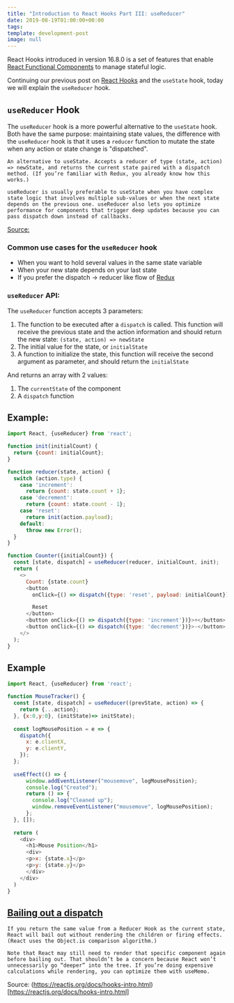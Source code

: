 ```yaml
---
title: "Introduction to React Hooks Part III: useReducer"
date: 2019-08-19T01:00:00+00:00
tags:
template: development-post
image: null
---
```


React Hooks introduced in version 16.8.0 is a set of features that enable [React Functional Components](https://cobuildlab.com/development-blog/react-patterns-functional-components-vs-class-components/) to manage stateful logic.

Continuing our previous post on [React Hooks](https://cobuildlab.com/development-blog/introduction-to-react-hooks-useState/) and the `useState` hook, today we will explain the `useReducer` hook.


## `useReducer` Hook

The `useReducer` hook is a more powerful alternative to the `useState` hook. Both have the same purpose: maintaining state values, the difference with the `useReducer` hook is that it uses a `reducer` function to mutate the state when any action or state change is "dispatched".


```text
An alternative to useState. Accepts a reducer of type (state, action) => newState, and returns the current state paired with a dispatch method. (If you’re familiar with Redux, you already know how this works.)

useReducer is usually preferable to useState when you have complex state logic that involves multiple sub-values or when the next state depends on the previous one. useReducer also lets you optimize performance for components that trigger deep updates because you can pass dispatch down instead of callbacks.
```

[Source:](https://reactjs.org/docs/hooks-reference.html#usereducer)


### Common use cases for the `useReducer` hook

- When you want to hold several values in the same state variable
- When your new state depends on your last state
- If you prefer the dispatch -> reducer like flow of [Redux](https://react-redux.js.org/)


### `useReducer` API:

The `useReducer` function accepts 3 parameters:

1) The function to be executed after a `dispatch` is called. This function will receive the previous state and the action information and should return the new state: `(state, action) => newState`  
2) The initial value for the state, or `initialState`
3) A function to initialize the state, this function will receive the second argument as parameter, and should return the `initialState`

And returns an array with 2 values:

1) The `currentState` of the component
2) A `dispatch` function

## Example: 

```javascript 1.8
import React, {useReducer} from 'react';

function init(initialCount) {
  return {count: initialCount};
}

function reducer(state, action) {
  switch (action.type) {
    case 'increment':
      return {count: state.count + 1};
    case 'decrement':
      return {count: state.count - 1};
    case 'reset':
      return init(action.payload);
    default:
      throw new Error();
  }
}

function Counter({initialCount}) {
  const [state, dispatch] = useReducer(reducer, initialCount, init);
  return (
    <>
      Count: {state.count}
      <button
        onClick={() => dispatch({type: 'reset', payload: initialCount})}>

        Reset
      </button>
      <button onClick={() => dispatch({type: 'increment'})}>+</button>
      <button onClick={() => dispatch({type: 'decrement'})}>-</button>
    </>
  );
}

``` 

## Example

```javascript 1.8
import React, {useReducer} from 'react';

function MouseTracker() {  
  const [state, dispatch] = useReducer((prevState, action) => {
    return {...action};
  }, {x:0,y:0}, (initState)=> initState);
  
  const logMousePosition = e => {
    dispatch({
      x: e.clientX,
      y: e.clientY,
    });
  };
  
  useEffect(() => {
      window.addEventListener("mousemove", logMousePosition);
      console.log("Created");
      return () => {
        console.log("Cleaned up");
        window.removeEventListener("mousemove", logMousePosition);
      };
  }, []);
  
  return (
    <div>
      <h1>Mouse Position</h1>
      <div>
      <p>x: {state.x}</p>
      <p>y: {state.y}</p>
      </div>
    </div>
  )
}
```
## [Bailing out a dispatch](https://reactjs.org/docs/hooks-reference.html#bailing-out-of-a-dispatch)

```text
If you return the same value from a Reducer Hook as the current state, React will bail out without rendering the children or firing effects. (React uses the Object.is comparison algorithm.)

Note that React may still need to render that specific component again before bailing out. That shouldn’t be a concern because React won’t unnecessarily go “deeper” into the tree. If you’re doing expensive calculations while rendering, you can optimize them with useMemo.

```

Source: (https://reactjs.org/docs/hooks-intro.html)[https://reactjs.org/docs/hooks-intro.html] 

